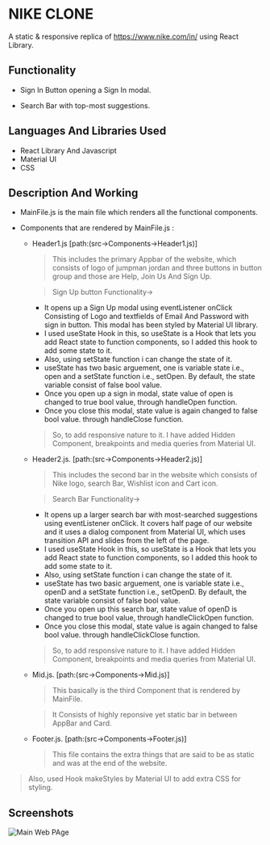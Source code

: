 # NIKE CLONE

A static & responsive replica of https://www.nike.com/in/ using React Library.



## Functionality
* Sign In Button opening a Sign In modal.

*  Search Bar with top-most suggestions.
## Languages And Libraries Used
* React Library And Javascript 
* Material UI 
* CSS
## Description And Working
* MainFile.js is the main file which renders all the functional components.
* Components that are rendered by MainFile.js :
    
    * Header1.js     [path:(src->Components->Header1.js)]
      > This includes the primary Appbar of the website, which consists of logo of jumpman jordan and three buttons in button group and those are Help, Join Us And Sign Up.
      
      > Sign Up button Functionality->
      * It opens up a Sign Up modal using eventListener onClick Consisting of Logo and textfields of Email And Password with sign in button. This modal has been styled by Material UI library.
      * I used useState Hook in this, so useState is a Hook that lets you add React state to function components, so I added this hook to add some state to it.
      * Also, using setState function i can change the state of it.
      * useState has two basic arguement, one is variable state i.e., open and a setState function i.e., setOpen. By default, the state variable consist of false bool value.
      * Once you open up a sign in modal, state value of open is changed to true bool value, through handleOpen function.
      * Once you close this modal, state value is again changed to false bool value. through handleClose function.

      >So, to add responsive nature to it. I have added Hidden Component,  breakpoints and media queries from Material UI.
    

   
   
   
    * Header2.js.      [path:(src->Components->Header2.js)]
       >This includes the second bar in the website which consists of Nike logo, search Bar, Wishlist icon and Cart icon. 
       

       >Search Bar Functionality->

       * It opens up a larger search bar with most-searched suggestions using eventListener onClick. It covers half page of our website and it uses a dialog component from Material UI, which uses transition API and slides from the left of the page.
       * I used useState Hook in this, so useState is a Hook that lets you add React state to function components, so I added this hook to add some state to it.
       * Also, using setState function i can change the state of it.
       * useState has two basic arguement, one is variable state i.e., openD and a setState function i.e., setOpenD. By default, the state variable consist of false bool value.
       * Once you open up this search bar, state value of openD is changed to true bool value, through handleClickOpen function.
       * Once you close this modal, state value is again changed to false bool value. through handleClickClose function.

       >So, to add responsive nature to it. I have added Hidden Component,  breakpoints and media queries from Material UI.
    
    * Mid.js.       [path:(src->Components->Mid.js)]
      > This basically is the third Component that is rendered by MainFile.
      
      >It Consists of highly reponsive yet static bar in between AppBar and Card.
       
    * Footer.js.    [path:(src->Components->Footer.js)]
      >This file contains the extra things that are said to be as static and was at the end of the  website.


>Also, used Hook makeStyles by Material UI to add extra CSS for styling. 






## Screenshots

![Main Web PAge](src/Components/ScreenShots/M1.png)


